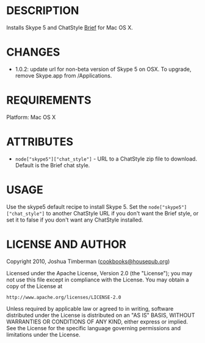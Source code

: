 DESCRIPTION
===========

Installs Skype 5 and ChatStyle [Brief](http://media.miekd.com/brief/) for Mac OS X.

CHANGES
=======

- 1.0.2: update url for non-beta version of Skype 5 on OSX. To upgrade, remove Skype.app from /Applications.

REQUIREMENTS
============

Platform: Mac OS X

ATTRIBUTES
==========

* `node["skype5"]["chat_style"]` - URL to a ChatStyle zip file to download. Default is the Brief chat style.

USAGE
=====

Use the skype5 default recipe to install Skype 5. Set the `node["skype5"]["chat_style"]` to another ChatStyle URL if you don't want the Brief style, or set it to false if you don't want any ChatStyle installed.

LICENSE AND AUTHOR
==================

Copyright 2010, Joshua Timberman (<cookbooks@housepub.org>)

Licensed under the Apache License, Version 2.0 (the "License");
you may not use this file except in compliance with the License.
You may obtain a copy of the License at

    http://www.apache.org/licenses/LICENSE-2.0

Unless required by applicable law or agreed to in writing, software
distributed under the License is distributed on an "AS IS" BASIS,
WITHOUT WARRANTIES OR CONDITIONS OF ANY KIND, either express or implied.
See the License for the specific language governing permissions and
limitations under the License.
